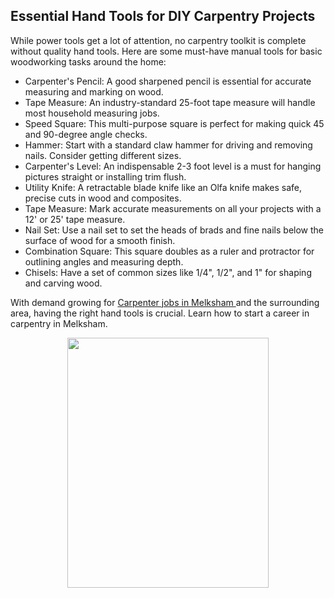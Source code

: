 ## Essential Hand Tools for DIY Carpentry Projects


While power tools get a lot of attention, no carpentry toolkit is complete without quality hand tools. Here are some must-have manual tools for basic woodworking tasks around the home:

<ul>
<li> Carpenter's Pencil: A good sharpened pencil is essential for accurate measuring and marking on wood. </li>

<li> Tape Measure: An industry-standard 25-foot tape measure will handle most household measuring jobs. </li>

<li> Speed Square: This multi-purpose square is perfect for making quick 45 and 90-degree angle checks. </li>

<li> Hammer: Start with a standard claw hammer for driving and removing nails. Consider getting different sizes. </li>

<li> Carpenter's Level: An indispensable 2-3 foot level is a must for hanging pictures straight or installing trim flush. </li>

<li> Utility Knife: A retractable blade knife like an Olfa knife makes safe, precise cuts in wood and composites. </li>

<li> Tape Measure: Mark accurate measurements on all your projects with a 12' or 25' tape measure. </li>

<li> Nail Set: Use a nail set to set the heads of brads and fine nails below the surface of wood for a smooth finish. </li>

<li> Combination Square: This square doubles as a ruler and protractor for outlining angles and measuring depth. </li>

<li> Chisels: Have a set of common sizes like 1/4", 1/2", and 1" for shaping and carving wood. </li>
</ul>

With demand growing for <a href="https://bpm-cs.co.uk/carpenter-jobs-in-melksham/"> Carpenter jobs in Melksham </a> and the surrounding area, having the right hand tools is crucial. Learn how to start a career in carpentry in Melksham.

<div align="center"><img src="https://github.com/carpentry-maintenance/carpentry-maintenance.github.io/assets/163561699/7f2485dd-67fc-4f24-83e0-ff0fb9b76989" width="80%" height="400"></div>
